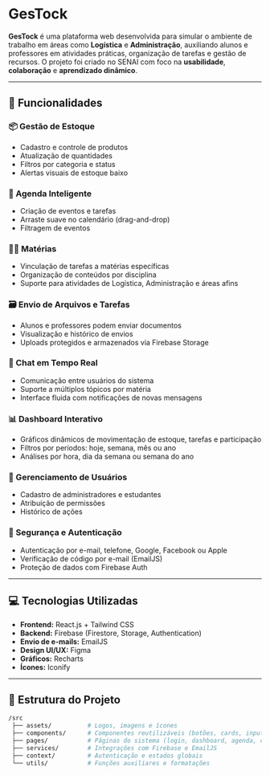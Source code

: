 # GesTock

**GesTock** é uma plataforma web desenvolvida para simular o ambiente de trabalho em áreas como **Logística** e **Administração**, auxiliando alunos e professores em atividades práticas, organização de tarefas e gestão de recursos. O projeto foi criado no SENAI com foco na **usabilidade**, **colaboração** e **aprendizado dinâmico**.

---

## 🚀 Funcionalidades

### 📦 Gestão de Estoque
- Cadastro e controle de produtos
- Atualização de quantidades
- Filtros por categoria e status
- Alertas visuais de estoque baixo

### 📅 Agenda Inteligente
- Criação de eventos e tarefas
- Arraste suave no calendário (drag-and-drop)
- Filtragem de eventos

### 🧑‍🏫 Matérias
- Vinculação de tarefas a matérias específicas
- Organização de conteúdos por disciplina
- Suporte para atividades de Logística, Administração e áreas afins

### 🗃️ Envio de Arquivos e Tarefas
- Alunos e professores podem enviar documentos
- Visualização e histórico de envios
- Uploads protegidos e armazenados via Firebase Storage

### 💬 Chat em Tempo Real
- Comunicação entre usuários do sistema
- Suporte a múltiplos tópicos por matéria
- Interface fluida com notificações de novas mensagens

### 📊 Dashboard Interativo
- Gráficos dinâmicos de movimentação de estoque, tarefas e participação
- Filtros por períodos: hoje, semana, mês ou ano
- Análises por hora, dia da semana ou semana do ano

### 👥 Gerenciamento de Usuários
- Cadastro de administradores e estudantes
- Atribuição de permissões
- Histórico de ações

### 🔐 Segurança e Autenticação
- Autenticação por e-mail, telefone, Google, Facebook ou Apple
- Verificação de código por e-mail (EmailJS)
- Proteção de dados com Firebase Auth

---

## 💻 Tecnologias Utilizadas

- **Frontend:** React.js + Tailwind CSS
- **Backend:** Firebase (Firestore, Storage, Authentication)
- **Envio de e-mails:** EmailJS
- **Design UI/UX:** Figma
- **Gráficos:** Recharts
- **Ícones:** Iconify

---

## 📂 Estrutura do Projeto

```bash
/src
 ├── assets/          # Logos, imagens e ícones
 ├── components/      # Componentes reutilizáveis (botões, cards, inputs)
 ├── pages/           # Páginas do sistema (login, dashboard, agenda, chat, etc)
 ├── services/        # Integrações com Firebase e EmailJS
 ├── context/         # Autenticação e estados globais
 └── utils/           # Funções auxiliares e formatações
